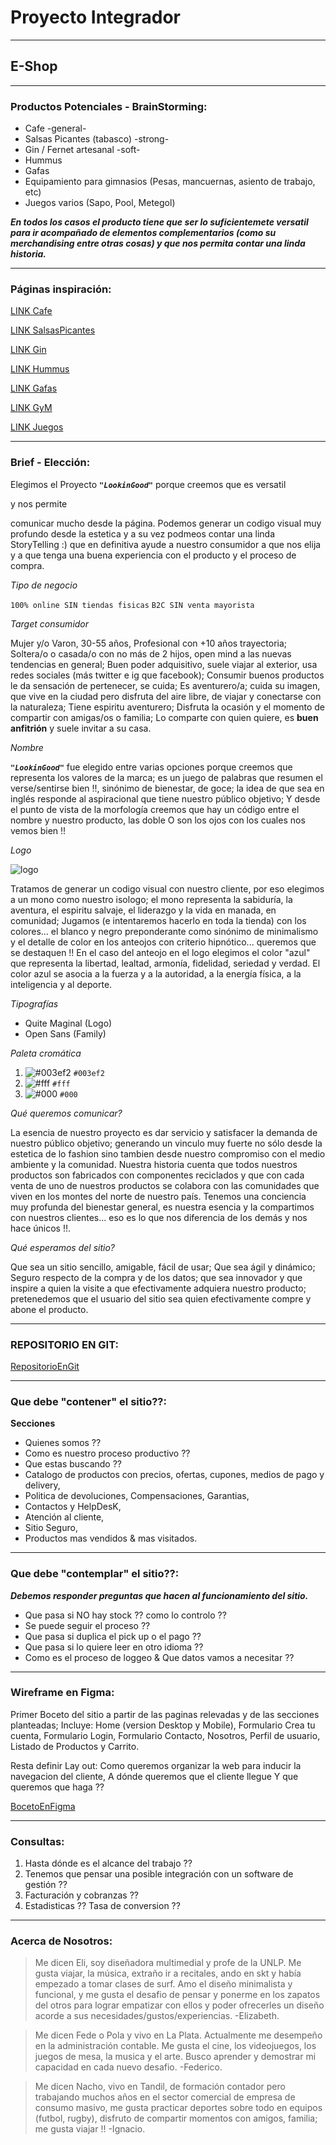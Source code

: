 # Proyecto Integrador

--------------------------------
## E-Shop

--------------------------------
### Productos Potenciales - BrainStorming:

* Cafe -general-
* Salsas Picantes (tabasco) -strong-
* Gin / Fernet artesanal -soft-
* Hummus
* Gafas
* Equipamiento para gimnasios (Pesas, mancuernas, asiento de trabajo, etc)
* Juegos varios (Sapo, Pool, Metegol)

***En todos los casos el producto tiene que ser lo suficientemete versatil para ir acompañado de elementos complementarios (como su merchandising entre otras cosas) y que nos permita contar una linda historia.***

--------------------------------
### Páginas inspiración: 

[LINK Cafe](https://tiendajuanvaldez.com/tu-cafe-ideal/)

[LINK SalsasPicantes](https://countrystore.tabasco.com/)

[LINK Gin](https://www.merlegin.com/)

[LINK Hummus](https://kyros.com.ar/)

[LINK Gafas](https://www.palosantoargentina.com.ar/)

[LINK GyM](https://mirfitness.com.ar/)

[LINK Juegos](http://www.tissusargentina.com.ar/index.php)

--------------------------------
### Brief - Elección:

Elegimos el Proyecto ***`"LookinGood"`*** porque creemos que es versatil <p font-size=100px> y nos permite </p> comunicar mucho desde la página.
Podemos generar un codigo visual muy profundo desde la estetica y a su vez podmeos contar una linda StoryTelling :) 
que en definitiva ayude a nuestro consumidor a que nos elija y a que tenga una buena experiencia con el producto y el proceso de compra.

*Tipo de negocio*

  `100% online SIN tiendas fisicas`
  `B2C SIN venta mayorista`

*Target consumidor*

Mujer y/o Varon, 30-55 años, Profesional con +10 años trayectoria;
Soltera/o o casada/o con no más de 2 hijos, open mind a las nuevas tendencias en general;
Buen poder adquisitivo, suele viajar al exterior, usa redes sociales (más twitter e ig que facebook);
Consumir buenos productos le da sensación de pertenecer, se cuida;
Es aventurero/a; cuida su imagen, que vive en la ciudad pero disfruta del aire libre, de viajar y conectarse con la naturaleza;
Tiene espiritu aventurero;
Disfruta la ocasión y el momento de compartir con amigas/os o familia;
Lo comparte con quien quiere, es **buen anfitrión** y suele invitar a su casa.

*Nombre*

***`"LookinGood"`*** fue elegido entre varias opciones porque creemos que representa los valores de la marca;
es un juego de palabras que resumen el verse/sentirse bien !!, sinónimo de bienestar, de goce;
la idea de que sea en inglés responde al aspiracional que tiene nuestro público objetivo;
Y desde el punto de vista de la morfología creemos que hay un código entre el nombre y nuestro producto, las doble O son los ojos con los cuales nos vemos bien !!

*Logo*

![logo](https://github.com/polaco22/Grupo_16_LookingGood/blob/main/design/LogoFinal.jpeg)


Tratamos de generar un codigo visual con nuestro cliente, por eso elegimos a un mono como nuestro isologo;
el mono representa la sabiduría, la aventura, el espiritu salvaje, el liderazgo y la vida en manada, en comunidad;
Jugamos (e intentaremos hacerlo en toda la tienda) con los colores... el blanco y negro preponderante como sinónimo de minimalismo y el detalle de color en los anteojos con criterio hipnótico... queremos que se destaquen !!
En el caso del anteojo en el logo elegimos el color "azul" que representa la libertad, lealtad, armonía, fidelidad, seriedad y verdad. El color azul se asocia a la fuerza y a la autoridad, a la energía física, a la inteligencia y al deporte.

*Tipografías*

  - Quite Maginal (Logo)
  - Open Sans (Family)

*Paleta cromática*

  1. ![#003ef2](https://www.w3schools.com/colors/colors_picker.asp?colorhex=003ef2) `#003ef2`
  2. ![#fff](https://www.w3schools.com/colors/colors_picker.asp?colorhex=FFFFFF) `#fff`
  3. ![#000](https://www.w3schools.com/colors/colors_picker.asp?colorhex=000000) `#000`

*Qué queremos comunicar?*

La esencia de nuestro proyecto es dar servicio y satisfacer la demanda de nuestro público objetivo;
generando un vinculo muy fuerte no sólo desde la estetica de lo fashion sino tambien desde nuestro compromiso con el medio ambiente y la comunidad.
Nuestra historia cuenta que todos nuestros productos son fabricados con componentes reciclados y que con cada venta de uno de nuestros productos se colabora con las comunidades que viven en los montes del norte de nuestro país. Tenemos una conciencia muy profunda del bienestar general, es nuestra esencia y la compartimos con nuestros clientes... 
eso es lo que nos diferencia de los demás y nos hace únicos !!.  

*Qué esperamos del sitio?*

Que sea un sitio sencillo, amigable, fácil de usar;
Que sea ágil y dinámico;
Seguro respecto de la compra y de los datos;
que sea innovador y que inspire a quien la visite a que efectivamente adquiera nuestro producto;
pretenedemos que el usuario del sitio sea quien efectivamente compre y abone el producto.

--------------------------------
### REPOSITORIO EN GIT:

[RepositorioEnGit](https://github.com/polaco22/Grupo_16_LookingGood.git)

--------------------------------
### Que debe "contener" el sitio??:

**Secciones**

- Quienes somos ??
- Como es nuestro proceso productivo ??
- Que estas buscando ??
- Catalogo de productos con precios, ofertas, cupones, medios de pago y delivery,
- Politica de devoluciones, Compensaciones, Garantias,
- Contactos y HelpDesK,
- Atención al cliente,
- Sitio Seguro,
- Productos mas vendidos & mas visitados.

--------------------------------
### Que debe "contemplar" el sitio??:

***Debemos responder preguntas que hacen al funcionamiento del sitio.***

- Que pasa si NO hay stock ?? como lo controlo ??
- Se puede seguir el proceso ??
- Que pasa si duplica el pick up o el pago ??
- Que pasa si lo quiere leer en otro idioma ??
- Como es el proceso de loggeo & Que datos vamos a necesitar ??

--------------------------------
### Wireframe en Figma: 

Primer Boceto del sitio a partir de las paginas relevadas y de las secciones planteadas;
Incluye: Home (version Desktop y Mobile), Formulario Crea tu cuenta, Formulario Login, Formulario Contacto, Nosotros, Perfil de usuario, Listado de Productos y Carrito.

Resta definir Lay out:
Como queremos organizar la web para inducir la navegacion del cliente,
A dónde queremos que el cliente llegue Y que queremos que haga ??

[BocetoEnFigma](https://www.figma.com/file/wP69w1wQ7GYE8GaRnPvylP/Proyecto-E-commerce-DG-team-library?node-id=0%3A1)

--------------------------------
### Consultas:

1. Hasta dónde es el alcance del trabajo ??
2. Tenemos que pensar una posible integración con un software de gestión ??
3. Facturación y cobranzas ??
4. Estadisticas ?? Tasa de conversion ??

--------------------------------
### Acerca de Nosotros: 

> Me dicen Eli, soy diseñadora multimedial y profe de la UNLP. Me gusta viajar, la música, extraño ir a recitales, ando en skt y había empezado a tomar clases de surf. Amo el diseño minimalista y funcional, y me gusta el desafio de pensar y ponerme en los zapatos del otros para lograr empatizar con ellos y poder ofrecerles un diseño acorde a sus necesidades/gustos/experiencias. -Elizabeth.

> Me dicen Fede o Pola y vivo en La Plata. Actualmente me desempeño en la administración contable. Me gusta el cine, los videojuegos, los juegos de mesa, la musica y el arte. Busco aprender y demostrar mi capacidad en cada nuevo desafio. -Federico.

> Me dicen Nacho, vivo en Tandil, de formación contador pero trabajando muchos años en el sector comercial de empresa de consumo masivo, me gusta practicar deportes sobre todo en equipos (futbol, rugby), disfruto de compartir momentos con amigos, familia; me gusta viajar !! -Ignacio.

